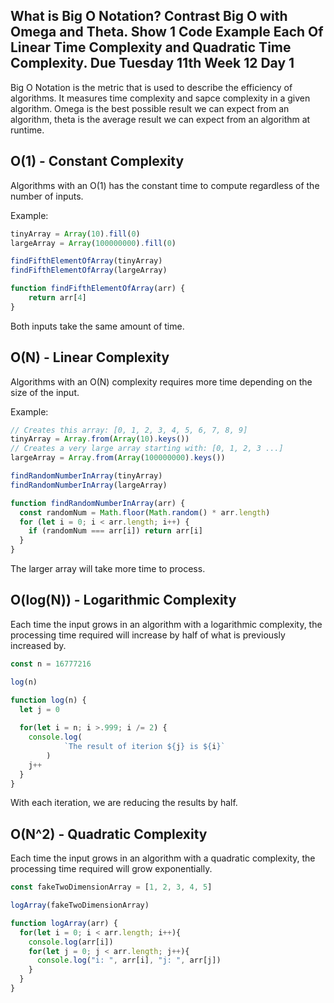 ## What is Big O Notation? Contrast Big O with Omega and Theta. Show 1 Code Example Each Of Linear Time Complexity and Quadratic Time Complexity. Due Tuesday 11th Week 12 Day 1

Big O Notation is the metric that is used to describe the efficiency of algorithms. It measures time complexity and sapce complexity in a given algorithm. Omega is the best possible result we can expect from an algorithm, theta is the average result we can expect from an algorithm at runtime.

## O(1) - Constant Complexity

Algorithms with an O(1) has the constant time to compute regardless of the number of inputs.

Example:

```js
tinyArray = Array(10).fill(0)
largeArray = Array(100000000).fill(0)

findFifthElementOfArray(tinyArray)
findFifthElementOfArray(largeArray)

function findFifthElementOfArray(arr) {
	return arr[4]
}
```

Both inputs take the same amount of time.

## O(N) - Linear Complexity

Algorithms with an O(N) complexity requires more time depending on the size of the input.

Example:

```js
// Creates this array: [0, 1, 2, 3, 4, 5, 6, 7, 8, 9]
tinyArray = Array.from(Array(10).keys())
// Creates a very large array starting with: [0, 1, 2, 3 ...]
largeArray = Array.from(Array(100000000).keys())

findRandomNumberInArray(tinyArray)
findRandomNumberInArray(largeArray)

function findRandomNumberInArray(arr) {
  const randomNum = Math.floor(Math.random() * arr.length)
  for (let i = 0; i < arr.length; i++) {
    if (randomNum === arr[i]) return arr[i]
  }
}
```

The larger array will take more time to process.

## O(log(N)) - Logarithmic Complexity

Each time the input grows in an algorithm with a logarithmic complexity, the processing time required will increase by half of what is previously increased by.

```js
const n = 16777216

log(n)

function log(n) {
  let j = 0
  
  for(let i = n; i >.999; i /= 2) {
    console.log(
			`The result of iterion ${j} is ${i}`
		)
    j++
  }
}
```

With each iteration, we are reducing the results by half.

## O(N^2) - Quadratic Complexity

Each time the input grows in an algorithm with a quadratic complexity, the processing time required will grow exponentially.

```js
const fakeTwoDimensionArray = [1, 2, 3, 4, 5]

logArray(fakeTwoDimensionArray)

function logArray(arr) {
  for(let i = 0; i < arr.length; i++){
    console.log(arr[i])
    for(let j = 0; j < arr.length; j++){
      console.log("i: ", arr[i], "j: ", arr[j])
    }
  }
}
```